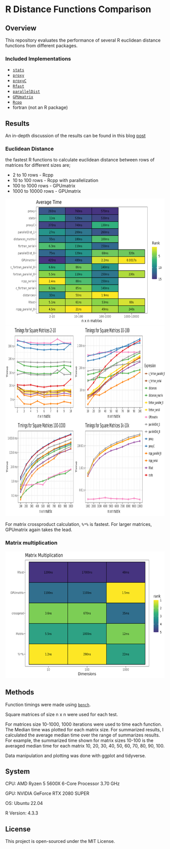 # R Distance Functions Comparison

## Overview
This repository evaluates the performance of several R euclidean distance functions from different packages. 

### Included Implementations
- [`stats`](https://www.rdocumentation.org/packages/stats/versions/3.6.2/topics/dist)
- [`proxy`](https://cran.r-project.org/web/packages/proxy/proxy.pdf)
- [`proxyC`](https://cran.r-project.org/web/packages/proxyC/proxyC.pdf)
- [`Rfast`](https://cran.r-project.org/web/packages/Rfast/Rfast.pdf)
- [`parallelDist`](https://cran.r-project.org/package=parallelDist)
- [`GPUmatrix`](https://cran.r-project.org/package=GPUmatrix)
- [`Rcpp`](https://www.rcpp.org/)
- fortran (not an R package)

## Results

An in-depth discussion of the results can be found in this blog [post]()

### Euclidean Distance
the fastest R functions to calculate euclidean distance between rows of matrices for different sizes are;

* 2 to 10 rows - Rcpp 
* 10 to 100 rows - Rcpp with parallelization 
* 100 to 1000 rows - GPUmatrix
* 1000 to 10000 rows - GPUmatrix

<img src="outputs/figures/distance_tile.png" width="700" height="400" alt="Average function time for euclidean distance in R">

<img src = "outputs/figures/distance_combined.png" width="800" height="600" alt="Plotted times for euclidean distance functions in R">

For matrix crossproduct calculation, `%*%` is fastest. For larger matrices, GPUmatrix again takes the lead.

### Matrix multiplication
<img src = "outputs/figures/matrix_multiplication.png" width = "700" height = "400" alt = "Compute time for matrix multiplication functions in R">

## Methods

Function timings were made using [`bench`](https://bench.r-lib.org/). 

Square matrices of size n x n were used for each test. 

For matrices size 10-1000, 1000 iterations were used to time each function. 
The Median time was plotted for each matrix size. 
For summarized results, I calculated the average median time over the range of summarizes results. For example, the summarized time shown for matrix sizes 10-100 is the averaged median time for each matrix 10, 20, 30, 40, 50, 60, 70, 80, 90, 100.

Data manipulation and plotting was done with ggplot and tidyverse.

## System 
CPU: AMD Ryzen 5 5600X 6-Core Processor 3.70 GHz

GPU: NVIDIA GeForce RTX 2080 SUPER

OS: Ubuntu 22.04

R Version: 4.3.3

## License

This project is open-sourced under the MIT License.
